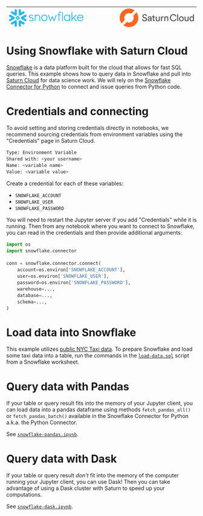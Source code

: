 |<img src="../_img/snowflake.png" width="400" /> |$~~~~~~~~~~~~~~~~~~$| <img src="../_img/saturn.png" width="400" />|
| -- | -- | -- |


# Using Snowflake with Saturn Cloud

[Snowflake](https://www.snowflake.com/) is a data platform built for the cloud that allows for fast SQL queries. This example shows how to query data in Snowflake and pull into [Saturn Cloud](https://www.saturncloud.io/) for data science work. We will rely on the [Snowflake Connector for Python](https://docs.snowflake.com/en/user-guide/python-connector.html) to connect and issue queries from Python code.

# Credentials and connecting

To avoid setting and storing credentials directly in notebooks, we recommend sourcing credentials from environment variables using the "Credentials" page in Saturn Cloud.

```sh
Type: Environment Variable
Shared with: <your username>
Name: <variable name>
Value: <variable value>
```

Create a credential for each of these variables:
- `SNOWFLAKE_ACCOUNT`
- `SNOWFLAKE_USER`
- `SNOWFLAKE_PASSWORD`

You will need to restart the Jupyter server if you add "Credentials" while it is running. Then from any notebook where you want to connect to Snowflake, you can read in the credentials and then provide additional arguments:

```python
import os
import snowflake.connector

conn = snowflake.connector.connect(
    account=os.environ['SNOWFLAKE_ACCOUNT'],
    user=os.environ['SNOWFLAKE_USER'],
    password=os.environ['SNOWFLAKE_PASSWORD'],
    warehouse=...,
    database=...,
    schema=...,
)
```

# Load data into Snowflake

This example utilizes [public NYC Taxi data](https://www1.nyc.gov/site/tlc/about/tlc-trip-record-data.page). To prepare Snowflake and load some taxi data into a table, run the commands in the [`load-data.sql`](load-data.sql) script from a Snowflake worksheet.

# Query data with Pandas

If your table or query result fits into the memory of your Jupyter client, you can load data into a pandas dataframe using methods `fetch_pandas_all()` or `fetch_pandas_batch()` available in the Snowflake Connector for Python a.k.a. the Python Connector.

See [`snowflake-pandas.ipynb`](snowflake-pandas.ipynb).

# Query data with Dask
If your table or query result _don't_ fit into the memory of the computer running your Jupyter client, you can use Dask! Then you can take advantage of using a Dask cluster with Saturn to speed up your computations.

See [`snowflake-dask.ipynb`](snowflake-dask.ipynb).
